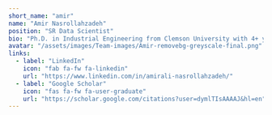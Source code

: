 ```yaml
---
short_name: "amir"
name: "Amir Nasrollahzadeh"
position: "SR Data Scientist"
bio: "Ph.D. in Industrial Engineering from Clemson University with 4+ years of experience in developing data science and optimization solutions in Cognizant, Caltrans, and health care industry.​"
avatar: "/assets/images/Team-images/Amir-removebg-greyscale-final.png"
links:
  - label: "LinkedIn"
    icon: "fab fa-fw fa-linkedin"
    url: "https://www.linkedin.com/in/amirali-nasrollahzadeh/"
  - label: "Google Scholar"
    icon: "fas fa-fw fa-user-graduate"
    url: "https://scholar.google.com/citations?user=dymlTIsAAAAJ&hl=en"
---
```

